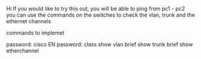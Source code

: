 Hi 
If you would like to try this out, you will be able to ping from pc1 - pc2 
you can use the commands on the switches to check the vlan, trunk and the ethernet channels 

commands to implemet

password: cisco 
EN
password: class 
show vlan brief 
show trunk brief 
show etherchannel 
